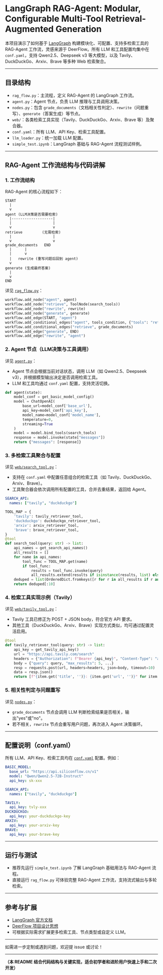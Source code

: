 # LangGraph RAG-Agent: Modular, Configurable Multi-Tool Retrieval-Augmented Generation

本项目演示了如何基于 [LangGraph](https://github.com/langchain-ai/langgraph) 构建模块化、可配置、支持多检索工具的 RAG-Agent 工作流，灵感来源于 DeerFlow。所有 LLM 和工具配置均集中在 `conf.yaml`，支持 Qwen2.5、Deepseek v3 等大模型，以及 Tavily、DuckDuckGo、Arxiv、Brave 等多种 Web 检索聚合。

---

## 目录结构

- `rag_flow.py`：主流程，定义 RAG-Agent 的 LangGraph 工作流。
- `agent.py`：Agent 节点，负责 LLM 推理与工具调用决策。
- `nodes.py`：包含 `grade_documents`（文档相关性判定）、`rewrite`（问题重写）、`generate`（答案生成）等节点。
- `web/`：各类检索工具实现（Tavily、DuckDuckGo、Arxiv、Brave 等）及聚合器。
- `conf.yaml`：所有 LLM、API Key、检索工具配置。
- `llm_loader.py`：统一加载 LLM 配置。
- `simple_test.ipynb`：LangGraph 基础与 RAG-Agent 流程测试样例。

---

## RAG-Agent 工作流结构与代码讲解

### 1. 工作流结构

RAG-Agent 的核心流程如下：

```
START
  |
  v
agent (LLM决策是否需要检索)
  |-------------------|
  |                   |
  v                   v
retrieve         (无需检索)
  |                   |
  v                   v
grade_documents   END
  |      |
  |      v
  |   rewrite (重写问题后回到 agent)
  v
generate (生成最终答案)
  |
  v
END
```

详见 [`rag_flow.py`](./rag_flow.py)：

```python
workflow.add_node("agent", agent)
workflow.add_node("retrieve", ToolNode(search_tools))
workflow.add_node("rewrite", rewrite)
workflow.add_node("generate", generate)
workflow.add_edge(START, "agent")
workflow.add_conditional_edges("agent", tools_condition, {"tools": "retrieve", END: END})
workflow.add_conditional_edges("retrieve", grade_documents)
workflow.add_edge("generate", END)
workflow.add_edge("rewrite", "agent")
```

### 2. Agent 节点（LLM决策与工具调用）

详见 [`agent.py`](./agent.py)：

- Agent 节点会根据当前对话状态，调用 LLM（如 Qwen2.5、Deepseek v3），并根据模型输出决定是否调用检索工具。
- LLM 和工具均通过 `conf.yaml` 配置，支持灵活切换。

```python
def agent(state):
    model_conf = get_basic_model_config()
    model = ChatOpenAI(
        base_url=model_conf['base_url'],
        api_key=model_conf['api_key'],
        model_name=model_conf['model_name'],
        temperature=0,
        streaming=True
    )
    model = model.bind_tools(search_tools)
    response = model.invoke(state["messages"])
    return {"messages": [response]}
```

### 3. 多检索工具聚合与配置

详见 [`web/search_tool.py`](./web/search_tool.py)：

- 支持在 `conf.yaml` 中配置任意组合的检索工具（如 Tavily、DuckDuckGo、Arxiv、Brave）。
- 工具聚合器会依次调用所有配置的工具，合并去重结果，返回给 Agent。

```yaml
SEARCH_API:
  names: ["tavily", "duckduckgo"]
```

```python
TOOL_MAP = {
    'tavily': tavily_retriever_tool,
    'duckduckgo': duckduckgo_retriever_tool,
    'arxiv': arxiv_retriever_tool,
    'brave': brave_retriever_tool,
}
@tool
def search_tool(query: str) -> list:
    api_names = get_search_api_names()
    all_results = []
    for name in api_names:
        tool_func = TOOL_MAP.get(name)
        if tool_func:
            results = tool_func.invoke(query)
            all_results.extend(results if isinstance(results, list) else [str(results)])
    deduped = list(OrderedDict.fromkeys([r for r in all_results if r and isinstance(r, str)]))
    return deduped[:10]
```

### 4. 检索工具实现示例（Tavily）

详见 [`web/tavily_tool.py`](./web/tavily_tool.py)：

- Tavily 工具已修正为 POST + JSON body，符合官方 API 要求。
- 其他工具（DuckDuckGo、Arxiv、Brave）实现方式类似，均可通过配置灵活启用。

```python
@tool
def tavily_retriever_tool(query: str) -> list:
    api_key = get_tavily_api_key()
    url = "https://api.tavily.com/search"
    headers = {"Authorization": f"Bearer {api_key}", "Content-Type": "application/json"}
    body = {"query": query, "max_results": 5, ...}
    resp = requests.post(url, headers=headers, json=body, timeout=10)
    data = resp.json()
    return [f"{item.get('title', '')}: {item.get('url', '')}" for item in data.get('results', [])]
```

### 5. 相关性判定与问题重写

详见 [`nodes.py`](./nodes.py)：

- `grade_documents` 节点会调用 LLM 判断检索结果是否相关，输出"yes"或"no"。
- 若不相关，`rewrite` 节点会重写用户问题，再次进入 Agent 决策循环。

---

## 配置说明（conf.yaml）

所有 LLM、API Key、检索工具均在 [`conf.yaml`](./conf.yaml) 配置。例如：

```yaml
BASIC_MODEL:
  base_url: "https://api.siliconflow.cn/v1"
  model: "Qwen/Qwen2.5-72B-Instruct"
  api_key: sk-xxx

SEARCH_API:
  names: ["tavily", "duckduckgo"]

TAVILY:
  api_key: tvly-xxx
DUCKDUCKGO:
  api_key: your-duckduckgo-key
ARXIV:
  api_key: your-arxiv-key
BRAVE:
  api_key: your-brave-key
```

---

## 运行与测试

- 推荐先运行 `simple_test.ipynb` 了解 LangGraph 基础用法与 RAG-Agent 流程。
- 直接运行 `rag_flow.py` 可体验完整 RAG-Agent 工作流，支持流式输出与多轮检索。

---

## 参考与扩展

- [LangGraph 官方文档](https://langgraphcn.org/)
- [DeerFlow 项目设计思想](https://github.com/deerflow/deerflow)
- 可根据实际需求扩展更多检索工具、节点类型或自定义 LLM。

---

如需进一步定制或遇到问题，欢迎提 issue 或讨论！

---

**（本 README 结合代码结构与关键实现，适合初学者和进阶用户快速上手和二次开发）**



